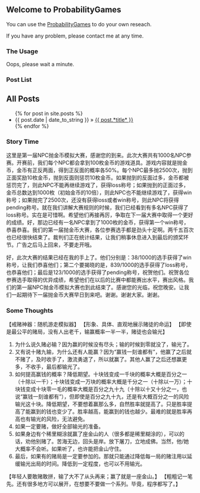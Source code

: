 ## Welcome to ProbabilityGames

You can use the [ProbabilityGames](https://liuyuanping.github.io/ProbabilityGames/ProbabilityGames.html) to do your own reseach.

If you have any problem, please contact me at any time.


### The Usage

Oops, please wait a minute.


### Post List
<div id="home">
    <h2>All Posts</h2>
    <ul class="posts">
        {% for post in site.posts %}
        <li><span>{{ post.date | date_to_string }}</span> &raquo; <a href="{{ site.baseurl }}{{ post.url }}">{{ post.*title* }}</a></li>
        {% endfor %}
    </ul>
</div>


### Story Time

这里是第一届NPC抛金币模拟大赛，感谢您的到来。此次大赛共有1000名NPC参赛。开赛前，我们每个NPC都会拿到100枚金币的游戏道具。游戏内容就是抛金币，金币有正反两面，得到正反面的概率各50%。每个NPC最多抛2500次，抛到正面奖励10枚金币，抛到反面则惩罚10枚金币。如果抛到的反面过多，金币都被惩罚完了，则此NPC不能再继续游戏了，获得loss称号；如果抛到的正面过多，金币总数达到1000枚（初始金币的10倍），则此NPC也不能继续游戏了，获得win称号；如果抛完了2500次，还没有获得loss或者win称号，则此NPC将获得pending称号。就在我们讲解大赛规则的时候，我们已经看到有多名NPC获得了loss称号。实在是可惜啊。希望他们再接再厉，争取在下一届大赛中取得一个更好的成绩。好，那边已经有一名NPC拿到了1000枚的金币，获得第一个win称号，恭喜恭喜。我们的第一届抛金币大赛，各位参赛选手都是劲头十足啊。两千五百次也已经很快结束了。裁判们正在统计结果，让我们稍事休息进入到最后的颁奖环节。广告之后马上回来，不要走开哦。

好，此次大赛的结果已经在我的手上了。他们分别是：38/1000的选手获得了win称号，让我们恭喜他们；第二个要揭晓的是，839/1000的选手获得了loss称号，也恭喜他们；最后是123/1000的选手获得了pending称号，祝贺他们。祝贺各位参赛选手取得的优异成绩，希望他们在以后的比赛中都能赛出水平，赛出风格。我们的第一届NPC抛金币模拟大赛也到此结束了。感谢您的光临，祝您晚安。让我们一起期待下一届抛金币大赛早日到来吧。谢谢。谢谢大家。谢谢。


### Some Thoughts

【戒赌神器：随机游走模拟器】
【形象、具体、直观地展示赌徒的命运】
【即使是最公平的赌局，没有人出老千，输赢概率一半一半，赌徒也会输光】

1. 为什么说久赌必输？因为赢的时候没有尽头；输的时候到零就没了，输光了。
2. 又有说十赌九输，为什么还有人能赢？因为“赢钱一刻谁都有”，他赢了之后就不赌了，及时收手了，激流勇退了，所以就赢了。其他人赢了之后还想赢更多，不收手，最后都输光了。
3. 如何提高赢钱的概率？降低期望。十块钱变成一千块的概率大概是百分之一（十除以一千）；十块钱变成一万块的概率大概是千分之一（十除以一万）；十块钱变成十块零一毛的概率大概是百分之九十九（十除以十又十分之一，也说“赢钱一刻谁都有”），但即使是百分之九十九，还是有大概百分之一的风险输光这十块。降低期望，不要想着赢那么多，自然胜率就提高了。只是胜率提高了能赢到的钱也变少了。胜率越高，能赢到的钱也越少。最难的就是胜率再高也有输光的风险，无法避免。
4. 如果一定要赌，做好全部输光的准备。
5. 如果身边有个稀里糊涂就赢了座金山的人（很多都是稀里糊涂的），可以的话，劝他别赌了。苦海无边，回头是岸。放下屠刀，立地成佛。当然，他/她大概率不会听。如果听了，也许能把金山守住。
6. 最后，如果有的赌局是一定要参加的。那就只能通过降低每一局的赌注用以延缓输光出局的时间。降低到一定程度，也可以不用输光。

【年轻人要敢赌敢拼，输了大不了从头再来；赢了就是一座金山。】
【粗粗记一笔先。还有很多地方可以展开，在想要不要做一个系列。毕竟，程序都写了。】

